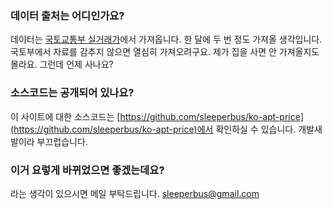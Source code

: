 ### 데이터 출처는 어디인가요?
데이터는 [국토교통부 실거래가](http://rt.molit.go.kr/)에서 가져옵니다. 한 달에 두 번 정도 가져올 생각입니다. 국토부에서 자료를 감추지 않으면 열심히 가져오려구요. 제가 집을 사면 안 가져올지도 몰라요. 그런데 언제 사나요?  

### 소스코드는 공개되어 있나요?  
이 사이트에 대한 소스코드는 [https://github.com/sleeperbus/ko-apt-price](https://github.com/sleeperbus/ko-apt-price)에서 확인하실 수 있습니다. 개발새발이라 부끄럽습니다.  

### 이거 요렇게 바뀌었으면 좋겠는데요?
라는 생각이 있으시면 메일 부탁드립니다. <sleeperbus@gmail.com>

